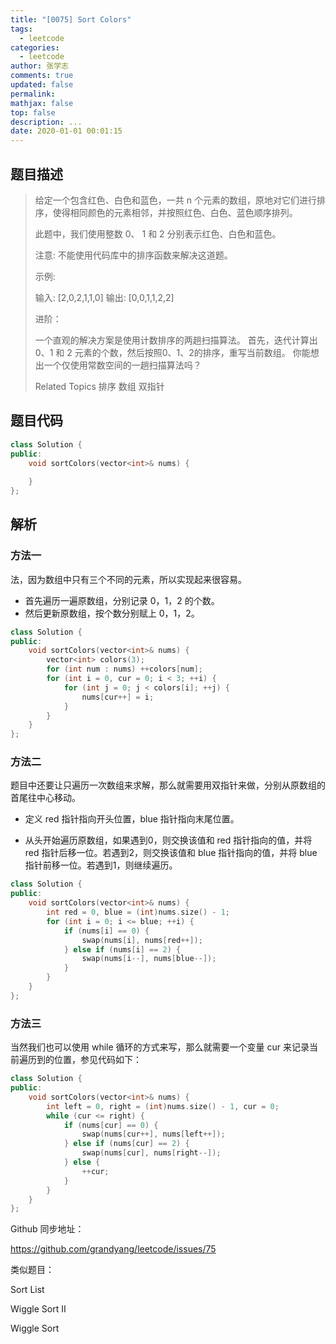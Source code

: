 ```yaml
---
title: "[0075] Sort Colors"
tags:
  - leetcode
categories:
  - leetcode
author: 张学志
comments: true
updated: false
permalink:
mathjax: false
top: false
description: ...
date: 2020-01-01 00:01:15
---
```


## 题目描述

> 给定一个包含红色、白色和蓝色，一共 n 个元素的数组，原地对它们进行排序，使得相同颜色的元素相邻，并按照红色、白色、蓝色顺序排列。 
> 
> 此题中，我们使用整数 0、 1 和 2 分别表示红色、白色和蓝色。 
> 
> 注意: 
> 不能使用代码库中的排序函数来解决这道题。 
> 
> 示例: 
> 
> 输入: [2,0,2,1,1,0]
> 输出: [0,0,1,1,2,2] 
> 
> 进阶： 
> 
> 
> 一个直观的解决方案是使用计数排序的两趟扫描算法。 
> 首先，迭代计算出0、1 和 2 元素的个数，然后按照0、1、2的排序，重写当前数组。 
> 你能想出一个仅使用常数空间的一趟扫描算法吗？ 
> 
> Related Topics 排序 数组 双指针

## 题目代码

```cpp
class Solution {
public:
    void sortColors(vector<int>& nums) {
        
    }
};
```

## 解析

### 方法一

法，因为数组中只有三个不同的元素，所以实现起来很容易。

- 首先遍历一遍原数组，分别记录 0，1，2 的个数。
- 然后更新原数组，按个数分别赋上 0，1，2。

```cpp
class Solution {
public:
    void sortColors(vector<int>& nums) {
        vector<int> colors(3);
        for (int num : nums) ++colors[num];
        for (int i = 0, cur = 0; i < 3; ++i) {
            for (int j = 0; j < colors[i]; ++j) {
                nums[cur++] = i;
            }
        }
    }
};
```

### 方法二

题目中还要让只遍历一次数组来求解，那么就需要用双指针来做，分别从原数组的首尾往中心移动。

- 定义 red 指针指向开头位置，blue 指针指向末尾位置。

- 从头开始遍历原数组，如果遇到0，则交换该值和 red 指针指向的值，并将 red 指针后移一位。若遇到2，则交换该值和 blue 指针指向的值，并将 blue 指针前移一位。若遇到1，则继续遍历。

 
```cpp
class Solution {
public:
    void sortColors(vector<int>& nums) {
        int red = 0, blue = (int)nums.size() - 1;
        for (int i = 0; i <= blue; ++i) {
            if (nums[i] == 0) {
                swap(nums[i], nums[red++]);
            } else if (nums[i] == 2) {
                swap(nums[i--], nums[blue--]);
            } 
        }
    }
};
```

### 方法三

当然我们也可以使用 while 循环的方式来写，那么就需要一个变量 cur 来记录当前遍历到的位置，参见代码如下：


```cpp
class Solution {
public:
    void sortColors(vector<int>& nums) {
        int left = 0, right = (int)nums.size() - 1, cur = 0;
        while (cur <= right) {
            if (nums[cur] == 0) {
                swap(nums[cur++], nums[left++]);
            } else if (nums[cur] == 2) {
                swap(nums[cur], nums[right--]);
            } else {
                ++cur;
            }
        }
    }
};
```

Github 同步地址：

https://github.com/grandyang/leetcode/issues/75

 

类似题目：

Sort List

Wiggle Sort II

Wiggle Sort
